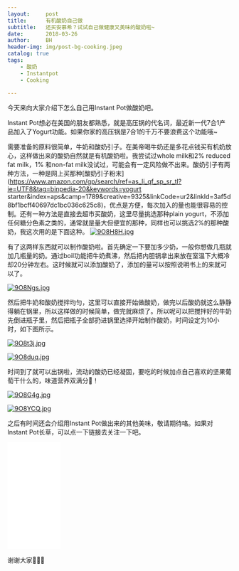 ```yaml
---
layout:     post
title:      有机酸奶自己做
subtitle:   还买安慕希？试试自己做健康又美味的酸奶啦~
date:       2018-03-26
author:     BH
header-img: img/post-bg-cooking.jpeg
catalog: true
tags:
    - 酸奶
    - Instantpot
    - Cooking
    
---
```


今天来向大家介绍下怎么自己用Instant Pot做酸奶吧。

Instant Pot想必在美国的朋友都熟悉，就是高压锅的代名词，最近新一代7合1产品加入了Yogurt功能。如果你家的高压锅是7合1的千万不要浪费这个功能哦~

需要准备的原料很简单，牛奶和酸奶引子。在美帝喝牛奶还是多花点钱买有机奶放心，这样做出来的酸奶自然就是有机酸奶啦。我尝试过whole milk和2% reduced fat milk，1% 和non-fat milk没试过，可能会有一定风险做不出来。酸奶引子有两种方法，一种是网上买那种[酸奶引子粉末](https://www.amazon.com/gp/search/ref=as_li_qf_sp_sr_tl?ie=UTF8&tag=binpedia-20&keywords=yogurt starter&index=aps&camp=1789&creative=9325&linkCode=ur2&linkId=3af5d8bf1bcff40697dc1bc036c625c8)，优点是方便，每次加入的量也能很容易的控制。还有一种方法是直接去超市买酸奶，这里尽量挑选那种plain yogurt，不添加任何糖分色素之类的，通常就是量大但便宜的那种，同样也可以挑选2%的那种酸奶，我这次用的是下面这种。
[![9O8H8H.jpg](https://s1.ax1x.com/2018/03/27/9O8H8H.jpg)](https://imgchr.com/i/9O8H8H)

有了这两样东西就可以制作酸奶啦。首先确定一下要加多少奶，一般你想做几瓶就加几瓶量的奶。通过boil功能把牛奶煮沸，然后把内胆锅拿出来放在室温下大概冷却20分钟左右。这时候就可以添加酸奶了，添加的量可以按照说明书上的来就可以了。

[![9O8Ngs.jpg](https://s1.ax1x.com/2018/03/27/9O8Ngs.jpg)](https://imgchr.com/i/9O8Ngs)

然后把牛奶和酸奶搅拌均匀，这里可以直接开始做酸奶，做完以后酸奶就这么静静得躺在锅里，所以这样做的时候简单，做完就麻烦了。所以呢可以把搅拌好的牛奶先倒进瓶子里，然后把瓶子全部扔进锅里选择开始制作酸奶，时间设定为10小时，如下图所示。

[![9O8t3j.jpg](https://s1.ax1x.com/2018/03/27/9O8t3j.jpg)](https://imgchr.com/i/9O8t3j)

[![9O8duq.jpg](https://s1.ax1x.com/2018/03/27/9O8duq.jpg)](https://imgchr.com/i/9O8duq)

时间到了就可以出锅啦，流动的酸奶已经凝固，要吃的时候加点自己喜欢的坚果葡萄干什么的，味道营养双满分💯！

[![9O8G4g.jpg](https://s1.ax1x.com/2018/03/27/9O8G4g.jpg)](https://imgchr.com/i/9O8G4g)

[![9O8YCQ.jpg](https://s1.ax1x.com/2018/03/27/9O8YCQ.jpg)](https://imgchr.com/i/9O8YCQ)

之后有时间还会介绍用Instant Pot做出来的其他美味，敬请期待咯。如果对Instant Pot长草，可以点一下链接去关注一下吧。

<iframe style="width:120px;height:240px;" marginwidth="0" marginheight="0" scrolling="no" frameborder="0" src="//ws-na.amazon-adsystem.com/widgets/q?ServiceVersion=20070822&OneJS=1&Operation=GetAdHtml&MarketPlace=US&source=ac&ref=qf_sp_asin_til&ad_type=product_link&tracking_id=binpedia-20&marketplace=amazon&region=US&placement=B00FLYWNYQ&asins=B00FLYWNYQ&linkId=6640b0f53b8d3189ac8aba4c69728560&show_border=false&link_opens_in_new_window=true&price_color=333333&title_color=0066c0&bg_color=ffffff">
    </iframe>
    
谢谢大家🙏🙏🙏

<div id="amzn-assoc-ad-401fb49a-e48d-4b49-aa39-1bbd65549fdf"></div><script async src="//z-na.amazon-adsystem.com/widgets/onejs?MarketPlace=US&adInstanceId=401fb49a-e48d-4b49-aa39-1bbd65549fdf"></script>
